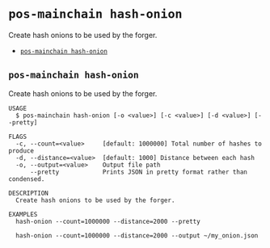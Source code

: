 # `pos-mainchain hash-onion`

Create hash onions to be used by the forger.

- [`pos-mainchain hash-onion`](#pos-mainchain-hash-onion)

## `pos-mainchain hash-onion`

Create hash onions to be used by the forger.

```
USAGE
  $ pos-mainchain hash-onion [-o <value>] [-c <value>] [-d <value>] [--pretty]

FLAGS
  -c, --count=<value>     [default: 1000000] Total number of hashes to produce
  -d, --distance=<value>  [default: 1000] Distance between each hash
  -o, --output=<value>    Output file path
      --pretty            Prints JSON in pretty format rather than condensed.

DESCRIPTION
  Create hash onions to be used by the forger.

EXAMPLES
  hash-onion --count=1000000 --distance=2000 --pretty

  hash-onion --count=1000000 --distance=2000 --output ~/my_onion.json
```
